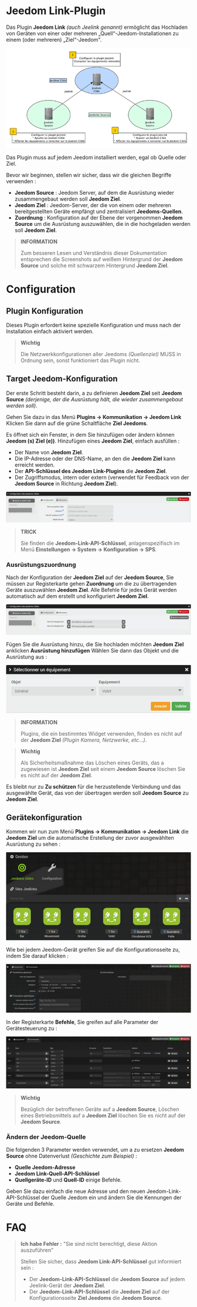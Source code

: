 # Jeedom Link-Plugin

Das Plugin **Jeedom Link** *(auch Jeelink genannt)* ermöglicht das Hochladen von Geräten von einer oder mehreren „Quell“-Jeedom-Installationen zu einem (oder mehreren) „Ziel“-Jeedom".

![jeelink1](./images/jeelink1.png)

Das Plugin muss auf jedem Jeedom installiert werden, egal ob Quelle oder Ziel.

Bevor wir beginnen, stellen wir sicher, dass wir die gleichen Begriffe verwenden :
- **Jeedom Source** : Jeedom Server, auf dem die Ausrüstung wieder zusammengebaut werden soll **Jeedom Ziel**.
- **Jeedom Ziel** : Jeedom-Server, der die von einem oder mehreren bereitgestellten Geräte empfängt und zentralisiert **Jeedoms-Quellen**.
- **Zuordnung** : Konfiguration auf der Ebene der vorgenommen **Jeedom Source** um die Ausrüstung auszuwählen, die in die hochgeladen werden soll **Jeedom Ziel**.

>**INFORMATION**
>
>Zum besseren Lesen und Verständnis dieser Dokumentation entsprechen die Screenshots auf weißem Hintergrund der **Jeedom Source** und solche mit schwarzem Hintergrund **Jeedom Ziel**.

# Configuration

## Plugin Konfiguration

Dieses Plugin erfordert keine spezielle Konfiguration und muss nach der Installation einfach aktiviert werden.

>**Wichtig**
>
>Die Netzwerkkonfigurationen aller Jeedoms *(Quellenziel)* MUSS in Ordnung sein, sonst funktioniert das Plugin nicht.

## Target Jeedom-Konfiguration

Der erste Schritt besteht darin, a zu definieren **Jeedom Ziel** seit **Jeedom Source** *(derjenige, der die Ausrüstung hält, die wieder zusammengebaut werden soll)*.

Gehen Sie dazu in das Menü **Plugins → Kommunikation → Jeedom Link** Klicken Sie dann auf die grüne Schaltfläche **Ziel Jeedoms**.

Es öffnet sich ein Fenster, in dem Sie hinzufügen oder ändern können **Jeedom (s) Ziel (e))**. Hinzufügen eines **Jeedom Ziel**, einfach ausfüllen :

- Der Name von **Jeedom Ziel**.
- Die IP-Adresse oder der DNS-Name, an den die **Jeedom Ziel** kann erreicht werden.
- Der **API-Schlüssel des Jeedom Link-Plugins** die **Jeedom Ziel**.
- Der Zugriffsmodus, intern oder extern (verwendet für Feedback von der **Jeedom Source** in Richtung **Jeedom Ziel**).

![jeelink2](./images/jeelink2.png)

>**TRICK**
>
>Sie finden die **Jeedom-Link-API-Schlüssel**, anlagenspezifisch im Menü **Einstellungen → System → Konfiguration → SPS**.

### Ausrüstungszuordnung

Nach der Konfiguration der **Jeedom Ziel** auf der **Jeedom Source**, Sie müssen zur Registerkarte gehen **Zuordnung** um die zu übertragenden Geräte auszuwählen **Jeedom Ziel**. Alle Befehle für jedes Gerät werden automatisch auf dem erstellt und konfiguriert **Jeedom Ziel**.

![jeelink3](./images/jeelink3.png)

Fügen Sie die Ausrüstung hinzu, die Sie hochladen möchten **Jeedom Ziel** anklicken **Ausrüstung hinzufügen** Wählen Sie dann das Objekt und die Ausrüstung aus :

![jeelink5](./images/jeelink5.png)

>**INFORMATION**
>
>Plugins, die ein bestimmtes Widget verwenden, finden es nicht auf der **Jeedom Ziel** *(Plugin Kamera, Netzwerke, etc…​)*.

>**Wichtig**
>
>Als Sicherheitsmaßnahme das Löschen eines Geräts, das a zugewiesen ist **Jeedom Ziel** seit einem **Jeedom Source** löschen Sie es nicht auf der **Jeedom Ziel**.

Es bleibt nur zu **Zu schützen** für die herzustellende Verbindung und das ausgewählte Gerät, das von der übertragen werden soll **Jeedom Source** zu **Jeedom Ziel**.

## Gerätekonfiguration

Kommen wir nun zum Menü **Plugins → Kommunikation → Jeedom Link** die **Jeedom Ziel** um die automatische Erstellung der zuvor ausgewählten Ausrüstung zu sehen :

![jeelink4](./images/jeelink4.png)

Wie bei jedem Jeedom-Gerät greifen Sie auf die Konfigurationsseite zu, indem Sie darauf klicken :

![jeelink6](./images/jeelink6.png)

In der Registerkarte **Befehle**, Sie greifen auf alle Parameter der Gerätesteuerung zu :

![jeelink7](./images/jeelink7.png)

>**Wichtig**
>
>Bezüglich der betroffenen Geräte auf a **Jeedom Source**, Löschen eines Betriebsmittels auf a **Jeedom Ziel** löschen Sie es nicht auf der **Jeedom Source**.

### Ändern der Jeedom-Quelle

Die folgenden 3 Parameter werden verwendet, um a zu ersetzen **Jeedom Source** ohne Datenverlust *(Geschichte zum Beispiel)* :

-   **Quelle Jeedom-Adresse**
-   **Jeedom Link-Quell-API-Schlüssel**
-   **Quellgeräte-ID** und **Quell-ID** einige Befehle.

Geben Sie dazu einfach die neue Adresse und den neuen Jeedom-Link-API-Schlüssel der Quelle Jeedom ein und ändern Sie die Kennungen der Geräte und Befehle.

# FAQ

>**Ich habe Fehler :** "Sie sind nicht berechtigt, diese Aktion auszuführen"
>
>Stellen Sie sicher, dass **Jeedom Link-API-Schlüssel** gut informiert sein :
>- Der **Jeedom-Link-API-Schlüssel** die **Jeedom Source** auf jedem Jeelink-Gerät der **Jeedom Ziel**.
>- Der **Jeedom-Link-API-Schlüssel** die **Jeedom Ziel** auf der Konfigurationsseite **Ziel Jeedoms** die **Jeedom Source**.
